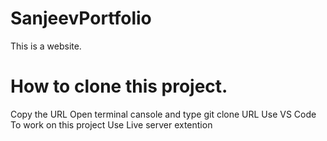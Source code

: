 # SanjeevPortfolio

This is a website.

# How to clone this project.

Copy the URL
Open terminal cansole and type git clone URL
Use VS Code To work on this project
Use Live server extention 

